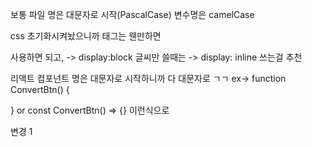 보통 파일 명은 대문자로 시작(PascalCase)
변수명은 camelCase

css 초기화시켜놨으니까 태그는 웬만하면 <div> 사용하면 되고, -> display:block
글씨만 쓸때는 <span> -> display: inline 쓰는걸 추천


리액트 컴포넌트 명은 대문자로 시작하니까 다 대문자로 ㄱㄱ
ex->
function ConvertBtn() {

}
or
const ConvertBtn() => {}
이런식으로

변경 1